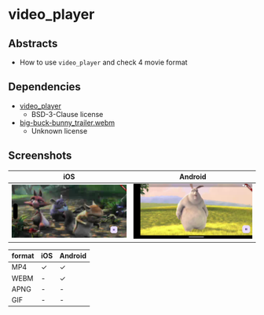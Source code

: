 # video_player

## Abstracts

* How to use `video_player` and check 4 movie format

## Dependencies

* [video_player](https://pub.dev/packages/video_player)
  * BSD-3-Clause license
* [big-buck-bunny_trailer.webm](https://dl6.webmfiles.org/big-buck-bunny_trailer.webm)
  * Unknown license

## Screenshots

|iOS|Android|
|---|---|
|<img src="./images/ios.png" width="320" />|<img src="./images/android.png" width="320" />|

|format|iOS|Android|
|---|---|---|
|MP4|✓|✓|
|WEBM|-|✓|
|APNG|-|-|
|GIF|-|-|